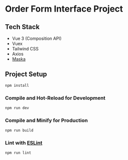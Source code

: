 # Order Form Interface Project 

## Tech Stack

- Vue 3 (Composition API)
- Vuex
- Tailwind CSS
- Axios
- [Maska](https://beholdr.github.io/maska)

## Project Setup

```sh
npm install
```

### Compile and Hot-Reload for Development

```sh
npm run dev
```

### Compile and Minify for Production

```sh
npm run build
```

### Lint with [ESLint](https://eslint.org/)

```sh
npm run lint
```